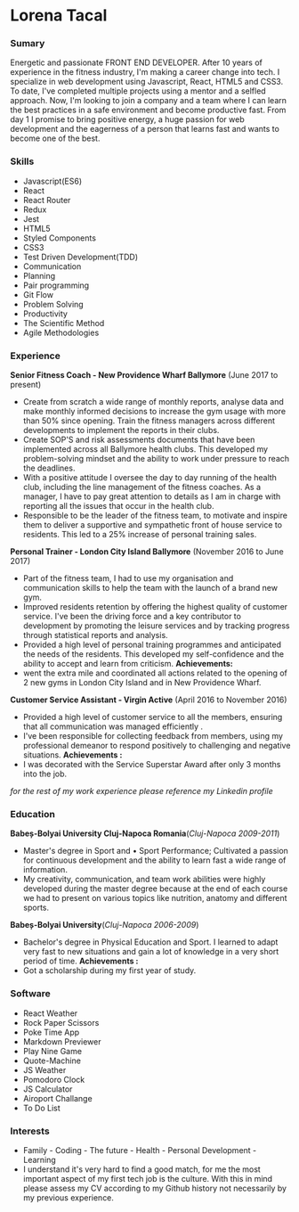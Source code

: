 # Lorena Tacal

### Sumary

Energetic and passionate FRONT END DEVELOPER. After 10 years of experience in the fitness industry, I'm making a career change into tech. I specialize in web development using Javascript, React, HTML5 and CSS3. To date, I've completed multiple projects using a mentor and a selfled approach. Now, I'm looking to join a company and a team where I can learn the best practices in a safe environment and become productive fast. From day 1 I promise to bring positive energy, a huge passion for web development and the eagerness of a person that learns fast and wants to become one of the best.

### Skills

- Javascript(ES6)
- React
- React Router
- Redux
- Jest
- HTML5
- Styled Components
- CSS3
- Test Driven Development(TDD)
- Communication
- Planning
- Pair programming
- Git Flow
- Problem Solving
- Productivity
- The Scientific Method
- Agile Methodologies

### Experience

**Senior Fitness Coach - New Providence Wharf Ballymore** (June 2017 to present)

- Create from scratch a wide range of monthly reports, analyse data and make monthly informed decisions to increase the gym usage with more than 50% since opening. Train the fitness managers across different developments to implement the reports in their clubs.
- Create SOP'S and risk assessments documents that have been implemented across all Ballymore health clubs. This developed my problem-solving mindset and the ability to work under pressure to reach the deadlines.
- With a positive attitude I oversee the day to day running of the health club, including the line management of the fitness coaches. As a manager, I have to pay great attention to details as I am in charge with reporting all the issues that occur in the health club.
- Responsible to be the leader of the fitness team, to motivate and inspire them to deliver a supportive and sympathetic front of house service to residents. This led to a 25% increase of personal training sales.

**Personal Trainer - London City Island Ballymore** (November 2016 to June 2017)

- Part of the fitness team, I had to use my organisation and communication skills to help the team with the launch of a brand new gym.
- Improved residents retention by offering the highest quality of customer service. I've been the driving force and a key contributor to development by promoting the leisure services and by tracking progress through statistical reports and analysis.
- Provided a high level of personal training programmes and anticipated the needs of the residents. This developed my self-confidence and the ability to accept and learn from criticism.
  **Achievements:**
- went the extra mile and coordinated all actions related to the opening of 2 new gyms in London City Island and in New Providence Wharf.

**Customer Service Assistant - Virgin Active** (April 2016 to November 2016)

- Provided a high level of customer service to all the members, ensuring that all communication was managed efficiently .
- I've been responsible for collecting feedback from members, using my professional demeanor to respond positively to challenging and negative situations.
  **Achievements :**
- I was decorated with the Service Superstar Award after only 3 months into the job.

_for the rest of my work experience please reference my Linkedin profile_

### Education

**Babeș-Bolyai University Cluj-Napoca Romania**(_Cluj-Napoca 2009-2011_)

- Master's degree in Sport and • Sport Performance; Cultivated a passion for continuous development and the ability to learn fast a wide range of information.
- My creativity, communication, and team work abilities were highly developed during the master degree because at the end of each course we had to present on various topics like nutrition, anatomy and different sports.

**Babeș-Bolyai University**(_Cluj-Napoca 2006-2009_)

- Bachelor's degree in Physical Education and Sport. I learned to adapt very fast to new situations and gain a lot of knowledge in a very short period of time.
  **Achievements :**
- Got a scholarship during my first year of study.

### Software

- React Weather
- Rock Paper Scissors
- Poke Time App
- Markdown Previewer
- Play Nine Game
- Quote-Machine
- JS Weather
- Pomodoro Clock
- JS Calculator
- Airoport Challange
- To Do List

### Interests

- Family - Coding - The future - Health - Personal Development - Learning
- I understand it's very hard to find a good match, for me the most important aspect of my first tech job is the culture. With this in mind please assess my CV according to my Github history not necessarily by my previous experience.
